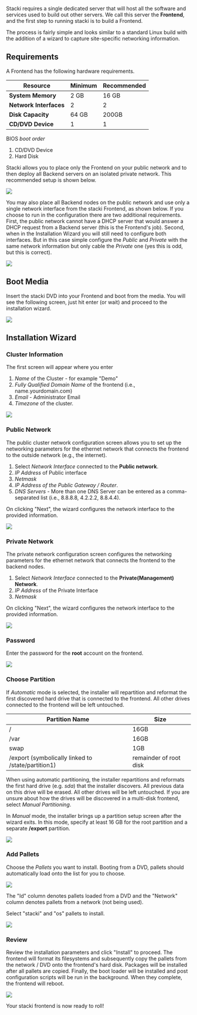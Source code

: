 Stacki requires a single dedicated server that will host all
the software and services used to build out other servers. We
call this server the **Frontend**, and the first step to running
stacki is to build a Frontend.

The process is fairly simple and looks similar to a standard Linux
build with the addition of a wizard to capture site-specific
networking information.

## Requirements 

A Frontend has the following hardware requirements.

**Resource** | Minimum | Recommended
--- | --- | ---
**System Memory** | 2 GB | 16 GB
**Network Interfaces** | 2 | 2
**Disk Capacity** | 64 GB | 200GB
**CD/DVD Device** | 1 | 1

BIOS _boot order_

1. CD/DVD Device
2. Hard Disk

Stacki allows you to place only the Frontend on your public network
and to then deploy all Backend servers on an isolated private network.
This recommended setup is shown below.

![](images/cluster-architecture-two-networks.png)

You may also place all Backend nodes on the public network and use
only a single network interface from the stacki Frontend, as shown
below.
If you choose to run in the configuration there are two additional
requirements.
First, the public network cannot have a DHCP server that would answer
a DHCP request from a Backend server (this is the Frontend's job).
Second, when in the Installation Wizard you will still need to
configure both interfaces.
But in this case simple configure the _Public_ and _Private_ with the
same network information but only cable the _Private_ one (yes this is
odd, but this is correct).

![](images/cluster-architecture-one-network.png) 



## Boot Media 

Insert the stacki DVD into your Frontend and boot from the media.
You will see the following screen, just hit enter (or wait) and proceed to the installation wizard.

![](images/stack-iso-boot.png) 

## Installation Wizard

### Cluster Information

The first screen will appear where you enter

1. _Name_ of the Cluster - for example "Demo"
2. _Fully Qualified Domain Name_ of the frontend (i.e., name.yourdomain.com)
3. _Email_ - Administrator Email
4. _Timezone_ of the cluster.

![](images/stacki_config_step_1b.png)

### Public Network
The public cluster network configuration screen allows you to set up the
networking parameters for the ethernet network that connects the frontend to the
outside network (e.g., the internet).

1. Select _Network Interface_ connected to the **Public network**.
2. _IP Address_ of Public interface
3. _Netmask_
4. _IP Address of the Public Gateway / Router_.
5. _DNS Servers_ - More than one DNS Server can be
   entered as a comma-separated list (i.e., 8.8.8.8, 4.2.2.2, 8.8.4.4).

On clicking "Next", the wizard configures the network interface
to the provided information.

![](images/stacki_config_step_2b.png)

### Private Network
The private network configuration screen configures the
networking parameters for the ethernet network that
connects the frontend to the backend nodes.

1. Select _Network Interface_ connected to the **Private(Management) Network**.
2. _IP Address_ of the Private Interface
3. _Netmask_

On clicking "Next", the wizard configures the network interface
to the provided information.

![](images/stacki_config_step_3b.png)

### Password
Enter the password for the **root** account on the frontend.

![](images/stacki_config_step_4.png)

### Choose Partition

If _Automatic_ mode is selected, the installer will
repartition and reformat the first discovered hard drive
that is connected to the frontend. All other drives
connected to the frontend will be left untouched.

| Partition Name | Size |
| --------------- | ---- |
|       /        | 16GB |
|       /var     | 16GB |
|       swap     |  1GB | 
| /export (symbolically linked to /state/partition1)|remainder of root disk|

When using automatic partitioning, the installer repartitions
and reformats the first hard drive (e.g. _sda_) that the installer
discovers. All previous data on this drive will be erased.
All other drives will be left untouched. If you are unsure about how
the drives will be discovered in a multi-disk frontend,
select *Manual Partitioning*.

In _Manual_ mode, the installer brings up a partition setup
screen after the wizard exits. In this mode, specify at least 16 GB
for the root partition and a separate **/export** partition.

![](images/stacki_config_step_5.png)

### Add Pallets

Choose the _Pallets_ you want to install.
Booting from a DVD, pallets should automatically load onto the list for you to choose.

![](images/stacki_config_step_6a_2.png)

The "Id" column denotes pallets loaded from a DVD and the "Network" column denotes pallets from a network (not being used).

Select "stacki" and "os" pallets to install.

![](images/stacki_config_step_6b_2.png)

### Review

Review the installation parameters and click "Install" to proceed.
The frontend will format its filesystems and subsequently copy the
pallets from the network / DVD onto the frontend's hard disk.
Packages will be installed after all pallets are copied.
Finally, the boot loader will be installed and post configuration
scripts will be run in the background.
When they complete, the frontend will reboot.

![](images/stacki_config_step_7_2.png)

Your stacki frontend is now ready to roll!

